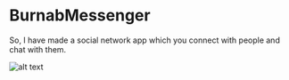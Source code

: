 # BurnabMessenger
So, I have made a social network app which you connect with people and chat with them.

![alt text](https://drive.google.com/open?id=1VDinW0qpsKD_S48-twgdjb_8v_E4BVoM)
